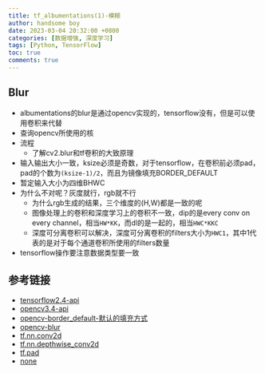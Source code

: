 ```yaml
---
title: tf_albumentations(1)-模糊
author: handsome boy
date: 2023-03-04 20:32:00 +0800
categories: [数据增强, 深度学习]
tags: [Python, TensorFlow]
toc: true
comments: true
---
```



## Blur

- albumentations的blur是通过opencv实现的，tensorflow没有，但是可以使用卷积来代替  
- 查询opencv所使用的核  
- 流程  
	- 了解cv2.blur和tf卷积的大致原理  
- 输入输出大小一致，ksize必须是奇数，对于tensorflow，在卷积前必须pad，pad的个数为`(ksize-1)/2`，而且为镜像填充BORDER_DEFAULT  
- 暂定输入大小为四维BHWC  
- 为什么不对呢？灰度就行，rgb就不行  
	- 为什么rgb生成的结果，三个维度的(H,W)都是一致的呢  
	- 图像处理上的卷积和深度学习上的卷积不一致，dip的是every conv on every channel，相当`HW*KK`，而dl的是一起的，相当`HWC*KKC`  
	- 深度可分离卷积可以解决，深度可分离卷积的filters大小为`HWC1`，其中1代表的是对于每个通道卷积所使用的filters数量  
- tensorflow操作要注意数据类型要一致  


## 参考链接

- [tensorflow2.4-api](https://tensorflow.google.cn/versions/r2.4/api_docs/python/tf)  
- [opencv3.4-api](https://docs.opencv.org/3.4.16/)  
- [opencv-border_default-默认的填充方式](https://docs.opencv.org/3.4.16/d2/de8/group__core__array.html#gga209f2f4869e304c82d07739337eae7c5afe14c13a4ea8b8e3b3ef399013dbae01)  
- [opencv-blur](https://docs.opencv.org/3.4.16/d4/d86/group__imgproc__filter.html#ga8c45db9afe636703801b0b2e440fce37)  
- [tf.nn.conv2d](https://tensorflow.google.cn/versions/r2.4/api_docs/python/tf/nn/conv2d) 
- [tf.nn.depthwise_conv2d](https://tensorflow.google.cn/versions/r2.4/api_docs/python/tf/nn/depthwise_conv2d) 
- [tf.pad](https://tensorflow.google.cn/versions/r2.4/api_docs/python/tf/pad)  
- [none](https://stackoverflow.com/questions/48981022/what-is-the-difference-between-tf-nn-convolution-and-tf-nn-conv2d)
